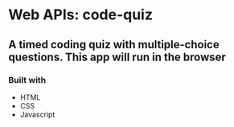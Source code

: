 # Web APIs: code-quiz

## A timed coding quiz with multiple-choice questions. This app will run in the browser

### Built with 

* HTML
* CSS
* Javascript

<!--. ### [screen shot](./images/screenshot.png)